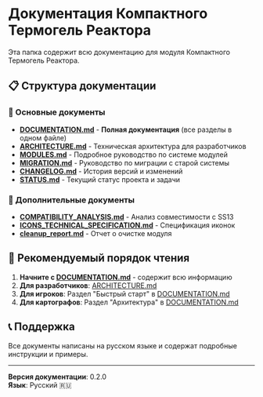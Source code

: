 # Документация Компактного Термогель Реактора

Эта папка содержит всю документацию для модуля Компактного Термогель Реактора.

## 📋 Структура документации

### 🎯 Основные документы
- **[DOCUMENTATION.md](DOCUMENTATION.md)** - **Полная документация** (все разделы в одном файле)
- **[ARCHITECTURE.md](ARCHITECTURE.md)** - Техническая архитектура для разработчиков
- **[MODULES.md](MODULES.md)** - Подробное руководство по системе модулей
- **[MIGRATION.md](MIGRATION.md)** - Руководство по миграции с старой системы
- **[CHANGELOG.md](CHANGELOG.md)** - История версий и изменений
- **[STATUS.md](STATUS.md)** - Текущий статус проекта и задачи

### 🔧 Дополнительные документы
- **[COMPATIBILITY_ANALYSIS.md](COMPATIBILITY_ANALYSIS.md)** - Анализ совместимости с SS13
- **[ICONS_TECHNICAL_SPECIFICATION.md](ICONS_TECHNICAL_SPECIFICATION.md)** - Спецификация иконок
- **[cleanup_report.md](cleanup_report.md)** - Отчет о очистке модуля

## 🚀 Рекомендуемый порядок чтения

1. **Начните с [DOCUMENTATION.md](DOCUMENTATION.md)** - содержит всю информацию
2. **Для разработчиков**: [ARCHITECTURE.md](ARCHITECTURE.md)
3. **Для игроков**: Раздел "Быстрый старт" в [DOCUMENTATION.md](DOCUMENTATION.md)
4. **Для картографов**: Раздел "Архитектура" в [DOCUMENTATION.md](DOCUMENTATION.md)

## 📞 Поддержка

Все документы написаны на русском языке и содержат подробные инструкции и примеры.

---

**Версия документации**: 0.2.0  
**Язык**: Русский 🇷🇺
